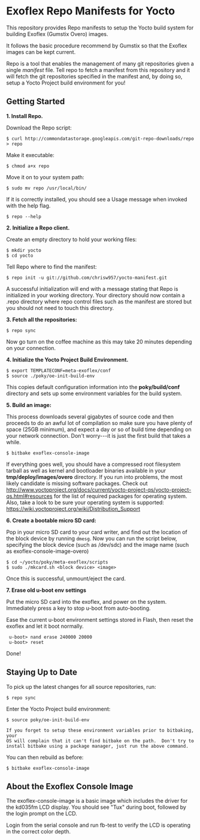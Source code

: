 Exoflex Repo Manifests for Yocto
================================
This repository provides Repo manifests to setup the Yocto build system for 
building Exoflex (Gumstix Overo) images.

It follows the basic procedure recommend by Gumstix so that the Exoflex
images can be kept current.

Repo is a tool that enables the management of many git repositories given a 
single *manifest* file.  Tell repo to fetch a manifest from this repository and
it will fetch the git repositories specified in the manifest and, by doing so,
setup a Yocto Project build environment for you!

Getting Started
---------------
**1.  Install Repo.**

Download the Repo script:

    $ curl http://commondatastorage.googleapis.com/git-repo-downloads/repo > repo

Make it executable:

    $ chmod a+x repo

Move it on to your system path:

    $ sudo mv repo /usr/local/bin/

If it is correctly installed, you should see a Usage message when invoked
with the help flag.

    $ repo --help

**2.  Initialize a Repo client.**

Create an empty directory to hold your working files:

    $ mkdir yocto
    $ cd yocto

Tell Repo where to find the manifest:

    $ repo init -u git://github.com/chrisw957/yocto-manifest.git 

A successful initialization will end with a message stating that Repo is
initialized in your working directory. Your directory should now
contain a .repo directory where repo control files such as the manifest are
stored but you should not need to touch this directory.
   
**3.  Fetch all the repositories:**

    $ repo sync

Now go turn on the coffee machine as this may take 20 minutes depending on
your connection.

**4.  Initialize the Yocto Project Build Environment.**

    $ export TEMPLATECONF=meta-exoflex/conf 
    $ source ./poky/oe-init-build-env

This copies default configuration information into the **poky/build/conf**
directory and sets up some environment variables for the build system.

**5.  Build an image:**

This process downloads several gigabytes of source code and then proceeds to
do an awful lot of compilation so make sure you have plenty of space (25GB
minimum), and expect a day or so of build time depending on your network
connection.  Don't worry---it is just the first build that takes a while.

    $ bitbake exoflex-console-image

If everything goes well, you should have a compressed root filesystem
tarball as well as kernel and bootloader binaries available in your
**tmp/deploy/images/overo** directory.  If you run into problems, the most likely
candidate is missing software packages.  Check out
http://www.yoctoproject.org/docs/current/yocto-project-qs/yocto-project-qs.html#resources
for the list of required packages for operating system. Also, take
a look to be sure your operating system is supported:
https://wiki.yoctoproject.org/wiki/Distribution_Support


**6. Create a bootable micro SD card:**

Pop in your micro SD card to your card writer, and find out the location of 
the block device by running `dmesg`. Now you can run the script below,
specifying the block device (such as /dev/sdc) and the image name
(such as exoflex-console-image-overo)

    $ cd ~/yocto/poky/meta-exoflex/scripts
    $ sudo ./mkcard.sh <block device> <image> 
    
Once this is successful, unmount/eject the card. 


**7. Erase old u-boot env settings**

Put the micro SD card into the exoflex, and power on the system.  Immediately
press a key to stop u-boot from auto-booting. 

Ease the current u-boot environment settings stored in Flash, then reset the
exoflex and let it boot normally.

     u-boot> nand erase 240000 20000
     u-boot> reset

Done!

Staying Up to Date
------------------
To pick up the latest changes for all source repositories, run:

    $ repo sync

Enter the Yocto Project build environment:

    $ source poky/oe-init-build-env

    If you forget to setup these environment variables prior to bitbaking, your 
    OS will complain that it can't find bitbake on the path.  Don't try to
    install bitbake using a package manager, just run the above command.

You can then rebuild as before:

    $ bitbake exoflex-console-image

About the Exoflex Console Image
-------------------------------
The exoflex-console-image is a basic image which includes the driver for the
kd035fm LCD display.  You should see "Tux" during boot, followed by the login
prompt on the LCD.  

Login from the serial console and run fb-test to verify the LCD is operating 
in the correct color depth.


